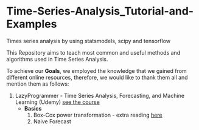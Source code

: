 # Time-Series-Analysis_Tutorial-and-Examples
Times series analysis by using statsmodels, scipy and tensorflow

This Repository aims to teach most common and useful methods and algorithms used in Time Series Analysis.


To achieve our **Goals**, we employed the knowledge that we gained from different online resources, therefore, we would like to thank them all and mention them as follows:
1. LazyProgrammer - Time Series Analysis, Forecasting, and Machine Learning (Udemy) [see the course](https://www.udemy.com/share/104I9M3@hh4fQRKXj2j5JhjmQwdnTHJIPmTzd2JGLjX-sm8bRWolmpJLpFW62EDA7C-dXkWx/)
    - **Basics**
        1. Box-Cox power transformation - extra reading [here](https://arxiv.org/ftp/arxiv/papers/1401/1401.3812.pdf)
        2. Naive Forecast
